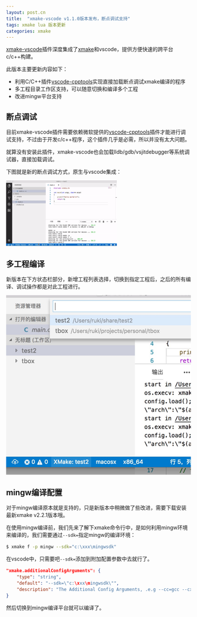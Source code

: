 ```yaml
---
layout: post.cn
title:  "xmake-vscode v1.1.0版本发布，断点调试支持"
tags: xmake lua 版本更新 
categories: xmake
---
```


[xmake-vscode](https://github.com/tboox/xmake-vscode)插件深度集成了[xmake](https://github.com/tboox/xmake)和vscode，提供方便快速的跨平台c/c++构建。

此版本主要更新内容如下：

* 利用C/C++插件[vscode-cpptools](https://github.com/Microsoft/vscode-cpptools)实现直接加载断点调试xmake编译的程序
* 多工程目录工作区支持，可以随意切换和编译多个工程
* 改进mingw平台支持

## 断点调试

目前xmake-vscode插件需要依赖微软提供的[vscode-cpptools](https://github.com/Microsoft/vscode-cpptools)插件才能进行调试支持，不过由于开发c/c++程序，这个插件几乎是必需，所以并没有太大问题。

就算没有安装此插件，xmake-vscode也会加载lldb/gdb/vsjitdebugger等系统调试器，直接加载调试。

下图就是新的断点调试方式，原生与vscode集成：






<img src="/static/img/xmake/xmake-vscode-debug.gif" width="60%" />

## 多工程编译

新版本在下方状态栏部分，新增工程列表选择，切换到指定工程后，之后的所有编译、调试操作都是对此工程进行。

![](/static/img/xmake/xmake-vscode-projects.jpg)

## mingw编译配置

对于mingw编译原本就是支持的，只是新版本中稍微做了些改进，需要下载安装最新xmake v2.2.1版本哦。

在使用mingw编译前，我们先来了解下xmake命令行中，是如何利用mingw环境来编译的，我们需要通过`--sdk=`指定mingw的编译环境：

```bash
$ xmake f -p mingw --sdk="c:\xxx\mingwsdk"
```

在vscode中，只需要吧`--sdk=`添加到附加配置参数中去就行了。

```json
"xmake.additionalConfigArguments": {
    "type": "string",
    "default": "--sdk=\"c:\xxx\mingwsdk\"",
    "description": "The Additional Config Arguments, .e.g --cc=gcc --cxflags=\"-DDEBUG\""
}
```

然后切换到mingw编译平台就可以编译了。
